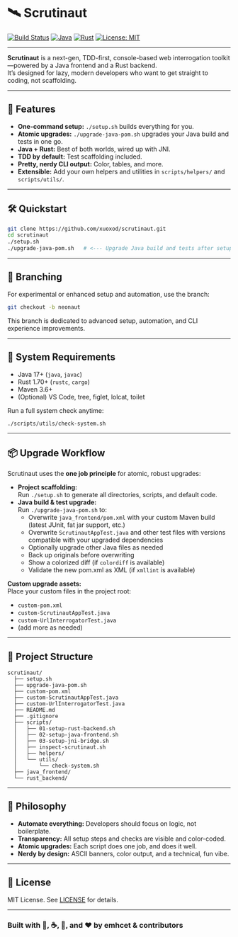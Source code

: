 # 🛰️ Scrutinaut

[![Build Status](https://img.shields.io/badge/build-automated-brightgreen)](./setup.sh)
[![Java](https://img.shields.io/badge/Java-17%2B-orange)](https://adoptium.net/)
[![Rust](https://img.shields.io/badge/Rust-1.70%2B-blue)](https://www.rust-lang.org/)
[![License: MIT](https://img.shields.io/badge/License-MIT-yellow.svg)](LICENSE)

---

**Scrutinaut** is a next-gen, TDD-first, console-based web interrogation toolkit—powered by a Java frontend and a Rust backend.  
It’s designed for lazy, modern developers who want to get straight to coding, not scaffolding.

---

## 🚀 Features

- **One-command setup:** `./setup.sh` builds everything for you.
- **Atomic upgrades:** `./upgrade-java-pom.sh` upgrades your Java build and tests in one go.
- **Java + Rust:** Best of both worlds, wired up with JNI.
- **TDD by default:** Test scaffolding included.
- **Pretty, nerdy CLI output:** Color, tables, and more.
- **Extensible:** Add your own helpers and utilities in `scripts/helpers/` and `scripts/utils/`.

---

## 🛠️ Quickstart

```sh
git clone https://github.com/xuoxod/scrutinaut.git
cd scrutinaut
./setup.sh
./upgrade-java-pom.sh   # <--- Upgrade Java build and tests after setup
```

---

## 🌱 Branching

For experimental or enhanced setup and automation, use the branch:

```sh
git checkout -b neonaut
```

This branch is dedicated to advanced setup, automation, and CLI experience improvements.

---

## 🧪 System Requirements

- Java 17+ (`java`, `javac`)
- Rust 1.70+ (`rustc`, `cargo`)
- Maven 3.6+
- (Optional) VS Code, tree, figlet, lolcat, toilet

Run a full system check anytime:

```sh
./scripts/utils/check-system.sh
```

---

## 📦 Upgrade Workflow

Scrutinaut uses the **one job principle** for atomic, robust upgrades:

- **Project scaffolding:**  
  Run `./setup.sh` to generate all directories, scripts, and default code.
- **Java build & test upgrade:**  
  Run `./upgrade-java-pom.sh` to:
  - Overwrite `java_frontend/pom.xml` with your custom Maven build (latest JUnit, fat jar support, etc.)
  - Overwrite `ScrutinautAppTest.java` and other test files with versions compatible with your upgraded dependencies
  - Optionally upgrade other Java files as needed
  - Back up originals before overwriting
  - Show a colorized diff (if `colordiff` is available)
  - Validate the new pom.xml as XML (if `xmllint` is available)

**Custom upgrade assets:**  
Place your custom files in the project root:

- `custom-pom.xml`
- `custom-ScrutinautAppTest.java`
- `custom-UrlInterrogatorTest.java`
- (add more as needed)

---

## 📂 Project Structure

```plaintext
scrutinaut/
  ├── setup.sh
  ├── upgrade-java-pom.sh
  ├── custom-pom.xml
  ├── custom-ScrutinautAppTest.java
  ├── custom-UrlInterrogatorTest.java
  ├── README.md
  ├── .gitignore
  ├── scripts/
  │   ├── 01-setup-rust-backend.sh
  │   ├── 02-setup-java-frontend.sh
  │   ├── 03-setup-jni-bridge.sh
  │   ├── inspect-scrutinaut.sh
  │   ├── helpers/
  │   └── utils/
  │       └── check-system.sh
  ├── java_frontend/
  └── rust_backend/
```

---

## 🤖 Philosophy

- **Automate everything:** Developers should focus on logic, not boilerplate.
- **Transparency:** All setup steps and checks are visible and color-coded.
- **Atomic upgrades:** Each script does one job, and does it well.
- **Nerdy by design:** ASCII banners, color output, and a technical, fun vibe.

---

## 📝 License

MIT License. See [LICENSE](LICENSE) for details.

---

### **Built with 🚀, ☕, 🦀, and ❤️ by emhcet & contributors**